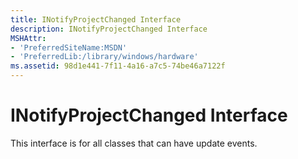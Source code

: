 ```yaml
---
title: INotifyProjectChanged Interface
description: INotifyProjectChanged Interface
MSHAttr:
- 'PreferredSiteName:MSDN'
- 'PreferredLib:/library/windows/hardware'
ms.assetid: 98d1e441-7f11-4a16-a7c5-74be46a7122f
---
```


# INotifyProjectChanged Interface


This interface is for all classes that can have update events.

 

 






